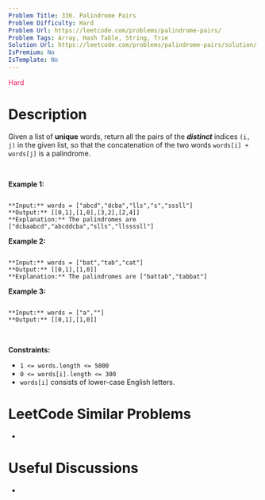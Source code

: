 ```yaml
---
Problem Title: 336. Palindrome Pairs
Problem Difficulty: Hard
Problem Url: https://leetcode.com/problems/palindrome-pairs/
Problem Tags: Array, Hash Table, String, Trie
Solution Url: https://leetcode.com/problems/palindrome-pairs/solution/
IsPremium: No
IsTemplate: No
---
```


<span style="color: rgb(233, 30, 99);">Hard</span>

# Description

Given a list of **unique** words, return all the pairs of the ***distinct*** indices `(i, j)` in the given list, so that the concatenation of the two words `words[i] + words[j]` is a palindrome.


 


**Example 1:**



```

**Input:** words = ["abcd","dcba","lls","s","sssll"]
**Output:** [[0,1],[1,0],[3,2],[2,4]]
**Explanation:** The palindromes are ["dcbaabcd","abcddcba","slls","llssssll"]

```

**Example 2:**



```

**Input:** words = ["bat","tab","cat"]
**Output:** [[0,1],[1,0]]
**Explanation:** The palindromes are ["battab","tabbat"]

```

**Example 3:**



```

**Input:** words = ["a",""]
**Output:** [[0,1],[1,0]]

```

 


**Constraints:**


* `1 <= words.length <= 5000`
* `0 <= words[i].length <= 300`
* `words[i]` consists of lower-case English letters.




# LeetCode Similar Problems

- []()

# Useful Discussions

- []()
